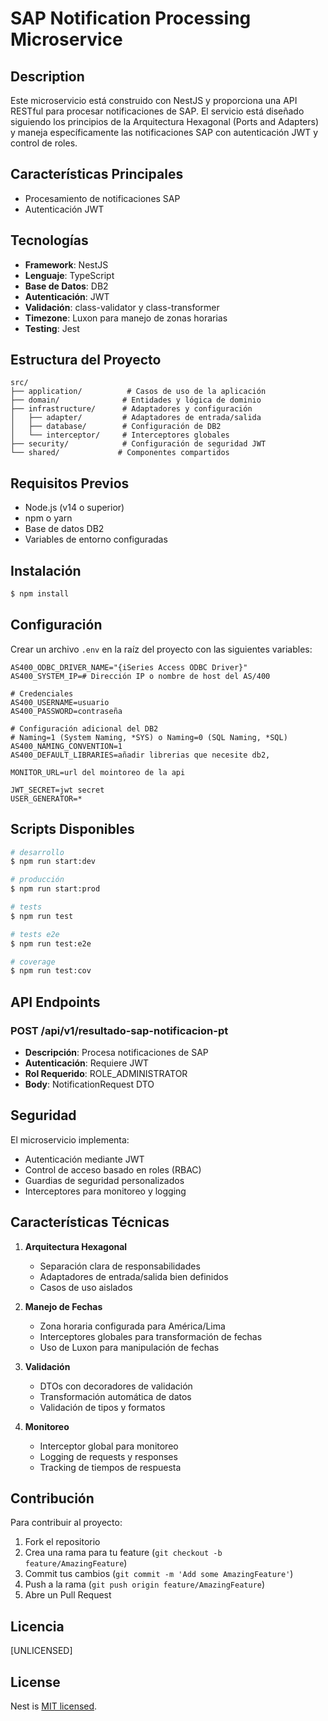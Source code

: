 # SAP Notification Processing Microservice

## Description

Este microservicio está construido con NestJS y proporciona una API RESTful para procesar notificaciones de SAP. El servicio está diseñado siguiendo los principios de la Arquitectura Hexagonal (Ports and Adapters) y maneja específicamente las notificaciones SAP con autenticación JWT y control de roles.

## Características Principales

- Procesamiento de notificaciones SAP
- Autenticación JWT
## Tecnologías

- **Framework**: NestJS
- **Lenguaje**: TypeScript
- **Base de Datos**: DB2
- **Autenticación**: JWT
- **Validación**: class-validator y class-transformer
- **Timezone**: Luxon para manejo de zonas horarias
- **Testing**: Jest

## Estructura del Proyecto

```
src/
├── application/          # Casos de uso de la aplicación
├── domain/              # Entidades y lógica de dominio
├── infrastructure/      # Adaptadores y configuración
│   ├── adapter/         # Adaptadores de entrada/salida
│   ├── database/        # Configuración de DB2
│   └── interceptor/     # Interceptores globales
├── security/            # Configuración de seguridad JWT
└── shared/             # Componentes compartidos
```

## Requisitos Previos

- Node.js (v14 o superior)
- npm o yarn
- Base de datos DB2
- Variables de entorno configuradas

## Instalación

```bash
$ npm install
```

## Configuración

Crear un archivo `.env` en la raíz del proyecto con las siguientes variables:

```env
AS400_ODBC_DRIVER_NAME="{iSeries Access ODBC Driver}"
AS400_SYSTEM_IP=# Dirección IP o nombre de host del AS/400

# Credenciales
AS400_USERNAME=usuario
AS400_PASSWORD=contraseña

# Configuración adicional del DB2
# Naming=1 (System Naming, *SYS) o Naming=0 (SQL Naming, *SQL)
AS400_NAMING_CONVENTION=1
AS400_DEFAULT_LIBRARIES=añadir librerias que necesite db2,

MONITOR_URL=url del mointoreo de la api

JWT_SECRET=jwt secret
USER_GENERATOR=*
```

## Scripts Disponibles

```bash
# desarrollo
$ npm run start:dev

# producción
$ npm run start:prod

# tests
$ npm run test

# tests e2e
$ npm run test:e2e

# coverage
$ npm run test:cov
```

## API Endpoints

### POST /api/v1/resultado-sap-notificacion-pt
- **Descripción**: Procesa notificaciones de SAP
- **Autenticación**: Requiere JWT
- **Rol Requerido**: ROLE_ADMINISTRATOR
- **Body**: NotificationRequest DTO

## Seguridad

El microservicio implementa:
- Autenticación mediante JWT
- Control de acceso basado en roles (RBAC)
- Guardias de seguridad personalizados
- Interceptores para monitoreo y logging

## Características Técnicas

1. **Arquitectura Hexagonal**
   - Separación clara de responsabilidades
   - Adaptadores de entrada/salida bien definidos
   - Casos de uso aislados

2. **Manejo de Fechas**
   - Zona horaria configurada para América/Lima
   - Interceptores globales para transformación de fechas
   - Uso de Luxon para manipulación de fechas

3. **Validación**
   - DTOs con decoradores de validación
   - Transformación automática de datos
   - Validación de tipos y formatos

4. **Monitoreo**
   - Interceptor global para monitoreo
   - Logging de requests y responses
   - Tracking de tiempos de respuesta

## Contribución

Para contribuir al proyecto:

1. Fork el repositorio
2. Crea una rama para tu feature (`git checkout -b feature/AmazingFeature`)
3. Commit tus cambios (`git commit -m 'Add some AmazingFeature'`)
4. Push a la rama (`git push origin feature/AmazingFeature`)
5. Abre un Pull Request

## Licencia

[UNLICENSED]

## License

Nest is [MIT licensed](https://github.com/nestjs/nest/blob/master/LICENSE).
